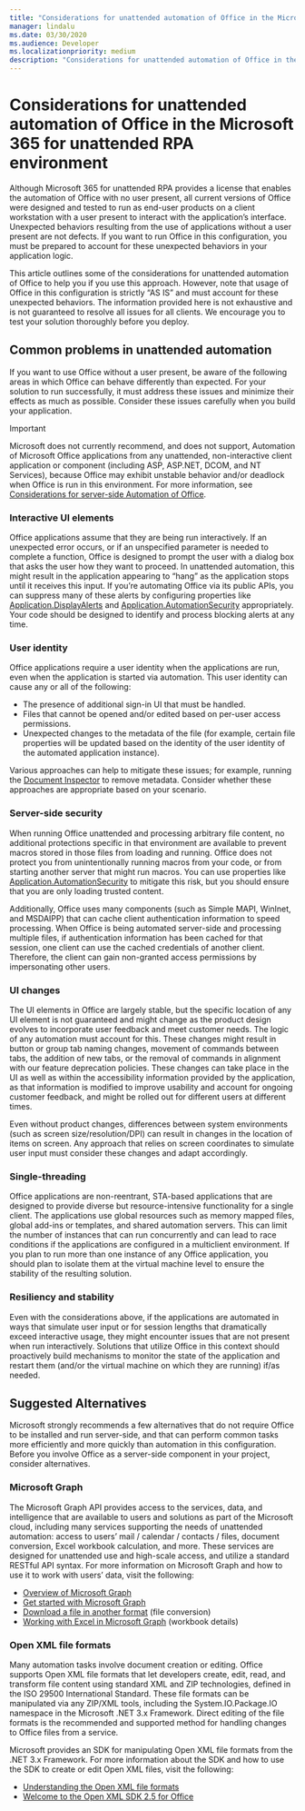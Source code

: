 ```yaml
---
title: "Considerations for unattended automation of Office in the Microsoft 365 for unattended RPA environment"
manager: lindalu
ms.date: 03/30/2020
ms.audience: Developer 
ms.localizationpriority: medium
description: "Considerations for unattended automation of Office in the Microsoft 365 for unattended RPA environment."
---
```


# Considerations for unattended automation of Office in the Microsoft 365 for unattended RPA environment

Although Microsoft 365 for unattended RPA provides a license that enables the automation of Office with no user present, all current versions of Office were designed and tested to run as end-user products on a client workstation with a user present to interact with the application’s interface. Unexpected behaviors resulting from the use of applications without a user present are not defects. If you want to run Office in this configuration, you must be prepared to account for these unexpected behaviors in your application logic.

This article outlines some of the considerations for unattended automation of Office to help you if you use this approach. However, note that usage of Office in this configuration is strictly “AS IS” and must account for these unexpected behaviors. The information provided here is not exhaustive and is not guaranteed to resolve all issues for all clients. We encourage you to test your solution thoroughly before you deploy.

## Common problems in unattended automation

If you want to use Office without a user present, be aware of the following areas in which Office can behave differently than expected. For your solution to run successfully, it must address these issues and minimize their effects as much as possible. Consider these issues carefully when you build your application.

> [!IMPORTANT]
> Microsoft does not currently recommend, and does not support, Automation of Microsoft Office applications from any unattended, non-interactive client application or component (including ASP, ASP.NET, DCOM, and NT Services), because Office may exhibit unstable behavior and/or deadlock when Office is run in this environment. For more information, see [Considerations for server-side Automation of Office](https://support.microsoft.com/topic/considerations-for-server-side-automation-of-office-48bcfe93-8a89-47f1-0bce-017433ad79e2).

### Interactive UI elements

Office applications assume that they are being run interactively. If an unexpected error occurs, or if an unspecified parameter is needed to complete a function, Office is designed to prompt the user with a dialog box that asks the user how they want to proceed. In unattended automation, this might result in the application appearing to “hang” as the application stops until it receives this input. If you’re automating Office via its public APIs, you can suppress many of these alerts by configuring properties like [Application.DisplayAlerts](/office/vba/api/word.application.displayalerts) and [Application.AutomationSecurity](/office/vba/api/word.application.automationsecurity) appropriately. Your code should be designed to identify and process blocking alerts at any time.

### User identity

Office applications require a user identity when the applications are run, even when the application is started via automation. This user identity can cause any or all of the following:

- The presence of additional sign-in UI that must be handled.
- Files that cannot be opened and/or edited based on per-user access permissions.
- Unexpected changes to the metadata of the file (for example, certain file properties will be updated based on the identity of the user identity of the automated application instance).

Various approaches can help to mitigate these issues; for example, running the [Document Inspector](/office/vba/library-reference/concepts/using-the-document-inspector) to remove metadata. Consider whether these approaches are appropriate based on your scenario.

### Server-side security

When running Office unattended and processing arbitrary file content, no additional protections specific in that environment are available to prevent macros stored in those files from loading and running. Office does not protect you from unintentionally running macros from your code, or from starting another server that might run macros. You can use properties like [Application.AutomationSecurity](/office/vba/api/word.application.automationsecurity) to mitigate this risk, but you should ensure that you are only loading trusted content.

Additionally, Office uses many components (such as Simple MAPI, WinInet, and MSDAIPP) that can cache client authentication information to speed processing. When Office is being automated server-side and processing multiple files, if authentication information has been cached for that session, one client can use the cached credentials of another client. Therefore, the client can gain non-granted access permissions by impersonating other users.

### UI changes

The UI elements in Office are largely stable, but the specific location of any UI element is not guaranteed and might change as the product design evolves to incorporate user feedback and meet customer needs. The logic of any automation must account for this. These changes might result in button or group tab naming changes, movement of commands between tabs, the addition of new tabs, or the removal of commands in alignment with our feature deprecation policies. These changes can take place in the UI as well as within the accessibility information provided by the application, as that information is modified to improve usability and account for ongoing customer feedback, and might be rolled out for different users at different times.

Even without product changes, differences between system environments (such as screen size/resolution/DPI) can result in changes in the location of items on screen. Any approach that relies on screen coordinates to simulate user input must consider these changes and adapt accordingly.

### Single-threading

Office applications are non-reentrant, STA-based applications that are designed to provide diverse but resource-intensive functionality for a single client. The applications use global resources such as memory mapped files, global add-ins or templates, and shared automation servers. This can limit the number of instances that can run concurrently and can lead to race conditions if the applications are configured in a multiclient environment. If you plan to run more than one instance of any Office application, you should plan to isolate them at the virtual machine level to ensure the stability of the resulting solution.

### Resiliency and stability

Even with the considerations above, if the applications are automated in ways that simulate user input or for session lengths that dramatically exceed interactive usage, they might encounter issues that are not present when run interactively. Solutions that utilize Office in this context should proactively build mechanisms to monitor the state of the application and restart them (and/or the virtual machine on which they are running) if/as needed.

## Suggested Alternatives

Microsoft strongly recommends a few alternatives that do not require Office to be installed and run server-side, and that can perform common tasks more efficiently and more quickly than automation in this configuration. Before you involve Office as a server-side component in your project, consider alternatives.

### Microsoft Graph

The Microsoft Graph API provides access to the services, data, and intelligence that are available to users and solutions as part of the Microsoft cloud, including many services supporting the needs of unattended automation: access to users’ mail / calendar / contacts / files, document conversion, Excel workbook calculation, and more. These services are designed for unattended use and high-scale access, and utilize a standard RESTful API syntax. For more information on Microsoft Graph and how to use it to work with users’ data, visit the following:

- [Overview of Microsoft Graph](/graph/overview)
- [Get started with Microsoft Graph](https://developer.microsoft.com/graph/get-started)
- [Download a file in another format](/graph/api/driveitem-get-content-format?view=graph-rest-1.0&tabs=http&preserve-view=true) (file conversion)
- [Working with Excel in Microsoft Graph](/graph/api/resources/excel) (workbook details)

### Open XML file formats

Many automation tasks involve document creation or editing. Office supports Open XML file formats that let developers create, edit, read, and transform file content using standard XML and ZIP technologies, defined in the ISO 29500 International Standard. These file formats can be manipulated via any ZIP/XML tools, including the System.IO.Package.IO namespace in the Microsoft .NET 3.x Framework. Direct editing of the file formats is the recommended and supported method for handling changes to Office files from a service.

Microsoft provides an SDK for manipulating Open XML file formats from the .NET 3.x Framework. For more information about the SDK and how to use the SDK to create or edit Open XML files, visit the following:

- [Understanding the Open XML file formats](https://support.microsoft.com/office/open-xml-formats-and-file-name-extensions-5200d93c-3449-4380-8e11-31ef14555b18)
- [Welcome to the Open XML SDK 2.5 for Office](/office/open-xml/open-xml-sdk)
